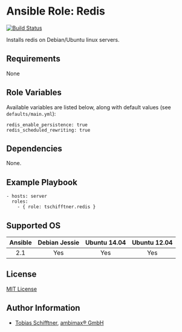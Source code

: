 # Ansible Role: Redis

[![Build Status](https://travis-ci.org/tschifftner/ansible-role-redis.svg)](https://travis-ci.org/tschifftner/ansible-role-redis)

Installs redis on Debian/Ubuntu linux servers.

## Requirements

None

## Role Variables

Available variables are listed below, along with default values (see `defaults/main.yml`):

```
redis_enable_persistence: true
redis_scheduled_rewriting: true
```


## Dependencies

None.

## Example Playbook

    - hosts: server
      roles:
        - { role: tschifftner.redis }

## Supported OS

Ansible          | Debian Jessie    | Ubuntu 14.04    | Ubuntu 12.04
:--------------: | :--------------: | :-------------: | :-------------: 
2.1              | Yes              | Yes             | Yes

## License

[MIT License](http://choosealicense.com/licenses/mit/)

## Author Information

 - [Tobias Schifftner](https://twitter.com/tschifftner), [ambimax® GmbH](https://www.ambimax.de)